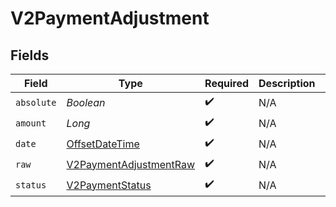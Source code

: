 # V2PaymentAdjustment


## Fields

| Field                                                                                     | Type                                                                                      | Required                                                                                  | Description                                                                               | Example                                                                                   |
| ----------------------------------------------------------------------------------------- | ----------------------------------------------------------------------------------------- | ----------------------------------------------------------------------------------------- | ----------------------------------------------------------------------------------------- | ----------------------------------------------------------------------------------------- |
| `absolute`                                                                                | *Boolean*                                                                                 | :heavy_check_mark:                                                                        | N/A                                                                                       |                                                                                           |
| `amount`                                                                                  | *Long*                                                                                    | :heavy_check_mark:                                                                        | N/A                                                                                       | 100                                                                                       |
| `date`                                                                                    | [OffsetDateTime](https://docs.oracle.com/javase/8/docs/api/java/time/OffsetDateTime.html) | :heavy_check_mark:                                                                        | N/A                                                                                       |                                                                                           |
| `raw`                                                                                     | [V2PaymentAdjustmentRaw](../../models/shared/V2PaymentAdjustmentRaw.md)                   | :heavy_check_mark:                                                                        | N/A                                                                                       |                                                                                           |
| `status`                                                                                  | [V2PaymentStatus](../../models/shared/V2PaymentStatus.md)                                 | :heavy_check_mark:                                                                        | N/A                                                                                       |                                                                                           |